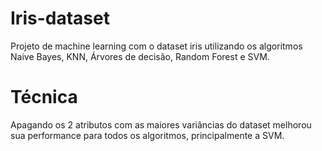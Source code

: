 # Iris-dataset
Projeto de machine learning com o dataset iris utilizando os algoritmos Naive Bayes, KNN, Árvores de decisão, Random Forest e SVM.

# Técnica
Apagando os 2 atributos com as maiores variâncias do dataset melhorou sua performance para todos os algoritmos, principalmente a SVM.
